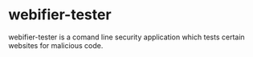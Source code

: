 # webifier-tester
webifier-tester is a comand line security application which tests certain websites for malicious code.

